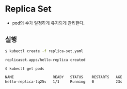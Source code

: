# Replica Set

-   pod의 수가 일정하게 유지되게 관리한다.

## 실행

```sh
$ kubectl create -f replica-set.yaml

replicaset.apps/hello-replica created

$ kubectl get pods

NAME                  READY   STATUS    RESTARTS   AGE
hello-replica-tq25v   1/1     Running   0          23s
```
